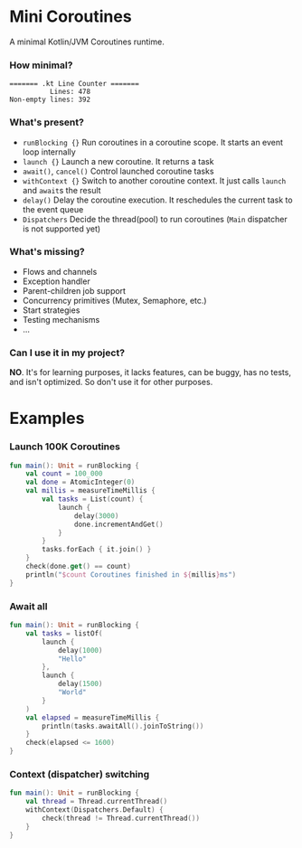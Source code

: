 # Mini Coroutines

A minimal Kotlin/JVM Coroutines runtime.

### How minimal?

```
======= .kt Line Counter =======
          Lines: 478
Non-empty lines: 392
```

### What's present?

- `runBlocking {}` Run coroutines in a coroutine scope. It starts an event loop internally
- `launch {}` Launch a new coroutine. It returns a task
- `await()`, `cancel()` Control launched coroutine tasks
- `withContext {}` Switch to another coroutine context. It just calls `launch` and `await`s the result
- `delay()` Delay the coroutine execution. It reschedules the current task to the event queue
- `Dispatchers` Decide the thread(pool) to run coroutines (`Main` dispatcher is not supported yet)

### What's missing?

- Flows and channels
- Exception handler
- Parent-children job support
- Concurrency primitives (Mutex, Semaphore, etc.)
- Start strategies
- Testing mechanisms
- ...

### Can I use it in my project?

**NO**. It's for learning purposes, it lacks features, can be buggy, has no tests, and isn't optimized. So don't use it for other purposes.

# Examples

### Launch 100K Coroutines

```kotlin
fun main(): Unit = runBlocking {
    val count = 100_000
    val done = AtomicInteger(0)
    val millis = measureTimeMillis {
        val tasks = List(count) {
            launch {
                delay(3000)
                done.incrementAndGet()
            }
        }
        tasks.forEach { it.join() }
    }
    check(done.get() == count)
    println("$count Coroutines finished in ${millis}ms")
}
```

### Await all

```kotlin
fun main(): Unit = runBlocking {
    val tasks = listOf(
        launch {
            delay(1000)
            "Hello"
        },
        launch {
            delay(1500)
            "World"
        }
    )
    val elapsed = measureTimeMillis {
        println(tasks.awaitAll().joinToString())
    }
    check(elapsed <= 1600)
}
```

### Context (dispatcher) switching

```kotlin
fun main(): Unit = runBlocking {
    val thread = Thread.currentThread()
    withContext(Dispatchers.Default) {
        check(thread != Thread.currentThread())
    }
}
```

